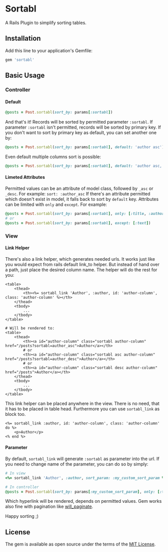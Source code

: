 # Sortabl

A Rails Plugin to simplify sorting tables.

## Installation

Add this line to your application's Gemfile:

```ruby
gem 'sortabl'
```

## Basic Usage

### Controller

#### Default

```ruby
@posts = Post.sortabl(sort_by: params[:sortabl])
```

And that's it! Records will be sorted by permitted parameter `:sortabl`. If parameter `:sortabl` isn't permitted, records will be sorted by primary key. If you don't want to sort by primary key as default, you can set another one by:

```ruby
@posts = Post.sortabl(sort_by: params[:sortabl], default: 'author asc')
```

Even default multiple columns sort is possible:

```ruby
@posts = Post.sortabl(sort_by: params[:sortabl], default: 'author asc, created_at desc')
```

#### Limeted Attributes

Permitted values can be an attribute of model class, followed by `_asc` or `_desc`. For example: `sort: :author_asc`
If there's an attribute permitted which doesn't exist in model, it falls back to sort by `default` key. Attributes can be limited with `only` and `except`. For example:

```ruby
@posts = Post.sortabl(sort_by: params[:sortabl], only: [:title, :author])
# or
@posts = Post.sortabl(sort_by: params[:sortabl], except: [:text])
```


### View

#### Link Helper

There's also a link helper, which generates needed urls. It works just like you would expect from rails default link_to helper. But instead of hand over a path, just place the desired column name. The helper will do the rest for you:

```erb
<table>
	<thead>
		<th><%= sortabl_link 'Author', :author, id: 'author-column', class: 'author-column' %></th>
	</thead>
	<tbody>
		...
	</tbody>
</table>

# Will be rendered to:
<table>
	<thead>
		<th><a id="author-column" class="sortabl author-column" href="/posts?sortabl=author_asc">Author</a></th>
		# or
		<th><a id="author-column" class="sortabl asc author-column" href="/posts?sortabl=author_desc">Author</a></th>
		# or
		<th><a id="author-column" class="sortabl desc author-column" href="/posts">Author</a></th>
	</thead>
	<tbody>
		...
	</tbody>
</table>
```

This link helper can be placed anywhere in the view. There is no need, that it has to be placed in table head. Furthermore you can use `sortabl_link` as block too.

```erb
<%= sortabl_link :author, id: 'author-column', class: 'author-column' do %>
	<p>Author</p>
<% end %>
```

#### Parameter

By default, `sortabl_link` will generate `:sortabl` as parameter into the url. If you need to change name of the parameter, you can do so by simply:

```ruby
# In view
<%= sortabl_link 'Author', :author, sort_param: :my_custom_sort_param %>

# In controller
@posts = Post.sortabl(sort_by: params[:my_custom_sort_param], only: [:title, :author])
```

Which hyperlink will be rendered, depends on permitted values.
Gem works also fine with pagination like [will_paginate](https://github.com/mislav/will_paginate).

Happy sorting ;)

## License

The gem is available as open source under the terms of the [MIT License](http://opensource.org/licenses/MIT).

